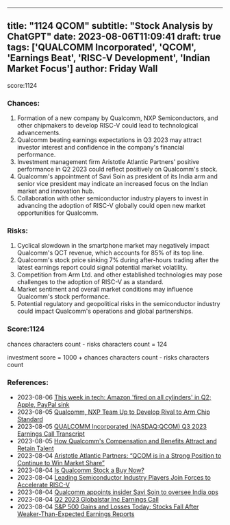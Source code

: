 
---
title: "1124 QCOM"
subtitle: "Stock Analysis by ChatGPT"
date: 2023-08-06T11:09:41
draft: true
tags: ['QUALCOMM Incorporated', 'QCOM', 'Earnings Beat', 'RISC-V Development', 'Indian Market Focus']
author: Friday Wall
---

score:1124
### Chances:
1. Formation of a new company by Qualcomm, NXP Semiconductors, and other chipmakers to develop RISC-V could lead to technological advancements.
2. Qualcomm beating earnings expectations in Q3 2023 may attract investor interest and confidence in the company's financial performance.
3. Investment management firm Aristotle Atlantic Partners' positive performance in Q2 2023 could reflect positively on Qualcomm's stock.
4. Qualcomm's appointment of Savi Soin as president of its India arm and senior vice president may indicate an increased focus on the Indian market and innovation hub.
5. Collaboration with other semiconductor industry players to invest in advancing the adoption of RISC-V globally could open new market opportunities for Qualcomm.
### Risks:
1. Cyclical slowdown in the smartphone market may negatively impact Qualcomm's QCT revenue, which accounts for 85% of its top line.
2. Qualcomm's stock price sinking 7% during after-hours trading after the latest earnings report could signal potential market volatility.
3. Competition from Arm Ltd. and other established technologies may pose challenges to the adoption of RISC-V as a standard.
4. Market sentiment and overall market conditions may influence Qualcomm's stock performance.
5. Potential regulatory and geopolitical risks in the semiconductor industry could impact Qualcomm's operations and global partnerships.
### Score:1124
chances characters count - risks characters count = 124

investment score = 1000 + chances characters count - risks characters count
### References:
- 2023-08-06 [This week in tech: Amazon 'fired on all cylinders' in Q2; Apple, PayPal sink](https://finance.yahoo.com/news/week-tech-amazon-fired-cylinders-035455115.html?.tsrc=rss)
- 2023-08-05 [Qualcomm, NXP Team Up to Develop Rival to Arm Chip Standard](https://finance.yahoo.com/news/qualcomm-nxp-others-team-develop-103403739.html?.tsrc=rss)
- 2023-08-05 [QUALCOMM Incorporated (NASDAQ:QCOM) Q3 2023 Earnings Call Transcript](https://finance.yahoo.com/news/qualcomm-incorporated-nasdaq-qcom-q3-164025600.html?.tsrc=rss)
- 2023-08-05 [How Qualcomm's Compensation and Benefits Attract and Retain Talent](https://finance.yahoo.com/news/qualcomms-compensation-benefits-attract-retain-160500381.html?.tsrc=rss)
- 2023-08-04 [Aristotle Atlantic Partners: “QCOM is in a Strong Position to Continue to Win Market Share”](https://finance.yahoo.com/news/aristotle-atlantic-partners-qcom-strong-152341147.html?.tsrc=rss)
- 2023-08-04 [Is Qualcomm Stock a Buy Now?](https://finance.yahoo.com/m/ef0dd0fd-a7d8-3cbe-a732-b0248bd55f50/is-qualcomm-stock-a-buy-now%3F.html?.tsrc=rss)
- 2023-08-04 [Leading Semiconductor Industry Players Join Forces to Accelerate RISC-V](https://finance.yahoo.com/news/leading-semiconductor-industry-players-join-080000908.html?.tsrc=rss)
- 2023-08-04 [Qualcomm appoints insider Savi Soin to oversee India ops](https://finance.yahoo.com/news/qualcomm-appoints-insider-savi-soin-070935950.html?.tsrc=rss)
- 2023-08-04 [Q2 2023 Globalstar Inc Earnings Call](https://finance.yahoo.com/news/q2-2023-globalstar-inc-earnings-015728843.html?.tsrc=rss)
- 2023-08-04 [S&P 500 Gains and Losses Today: Stocks Fall After Weaker-Than-Expected Earnings Reports](https://finance.yahoo.com/m/cae840be-1c03-3b59-8521-a51ca54887ab/s%26p-500-gains-and-losses.html?.tsrc=rss)


                